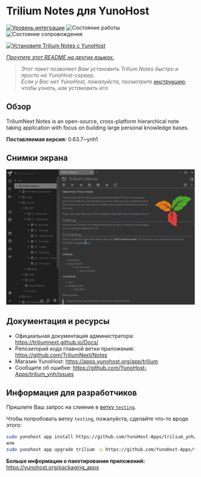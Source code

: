<!--
Важно: этот README был автоматически сгенерирован <https://github.com/YunoHost/apps/tree/master/tools/readme_generator>
Он НЕ ДОЛЖЕН редактироваться вручную.
-->

# Trilium Notes для YunoHost

[![Уровень интеграции](https://dash.yunohost.org/integration/trilium.svg)](https://ci-apps.yunohost.org/ci/apps/trilium/) ![Состояние работы](https://ci-apps.yunohost.org/ci/badges/trilium.status.svg) ![Состояние сопровождения](https://ci-apps.yunohost.org/ci/badges/trilium.maintain.svg)

[![Установите Trilium Notes с YunoHost](https://install-app.yunohost.org/install-with-yunohost.svg)](https://install-app.yunohost.org/?app=trilium)

*[Прочтите этот README на других языках.](./ALL_README.md)*

> *Этот пакет позволяет Вам установить Trilium Notes быстро и просто на YunoHost-сервер.*  
> *Если у Вас нет YunoHost, пожалуйста, посмотрите [инструкцию](https://yunohost.org/install), чтобы узнать, как установить его.*

## Обзор

TriliumNext Notes is an open-source, cross-platform hierarchical note taking application with focus on building large personal knowledge bases.

**Поставляемая версия:** 0.63.7~ynh1

## Снимки экрана

![Снимок экрана Trilium Notes](./doc/screenshots/screenshot.png)

## Документация и ресурсы

- Официальная документация администратора: <https://triliumnext.github.io/Docs/>
- Репозиторий кода главной ветки приложения: <https://github.com/TriliumNext/Notes>
- Магазин YunoHost: <https://apps.yunohost.org/app/trilium>
- Сообщите об ошибке: <https://github.com/YunoHost-Apps/trilium_ynh/issues>

## Информация для разработчиков

Пришлите Ваш запрос на слияние в [ветку `testing`](https://github.com/YunoHost-Apps/trilium_ynh/tree/testing).

Чтобы попробовать ветку `testing`, пожалуйста, сделайте что-то вроде этого:

```bash
sudo yunohost app install https://github.com/YunoHost-Apps/trilium_ynh/tree/testing --debug
или
sudo yunohost app upgrade trilium -u https://github.com/YunoHost-Apps/trilium_ynh/tree/testing --debug
```

**Больше информации о пакетировании приложений:** <https://yunohost.org/packaging_apps>
